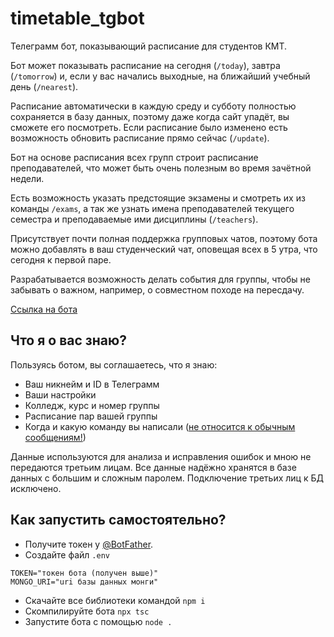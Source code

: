 # timetable_tgbot
Телеграмм бот, показывающий расписание для студентов КМТ.

Бот может показывать расписание на сегодня (`/today`), завтра (`/tomorrow`) и, если у вас начались выходные, на ближайший учебный день (`/nearest`).

Расписание автоматически в каждую среду и субботу полностью сохраняется в базу данных, поэтому даже когда сайт упадёт, вы сможете его посмотреть. Если расписание было изменено есть возможность обновить расписание прямо сейчас (`/update`).

Бот на основе расписания всех групп строит расписание преподавателей, что может быть очень полезным во время зачётной недели.

Есть возможность указать предстоящие экзамены и смотреть их из команды `/exams`, а так же узнать имена преподавателей текущего семестра и преподаваемые ими дисциплины (`/teachers`).

Присутствует почти полная поддержка групповых чатов, поэтому бота можно добавлять в ваш студенческий чат, оповещая всех в 5 утра, что сегодня к первой паре. 

Разрабатывается возможность делать события для группы, чтобы не забывать о важном, например, о совместном походе на пересдачу.

[Ссылка на бота](https://t.me/)

## Что я о вас знаю?

Пользуясь ботом, вы соглашаетесь, что я знаю:
- Ваш никнейм и ID в Телеграмм
- Ваши настройки
- Колледж, курс и номер группы
- Расписание пар вашей группы
- Когда и какую команду вы написали (<a href="https://github.com/Elektroplayer/kubstu_timetable_tgbot/blob/master/src/events/MessageEvent.ts#L28-L32">не относится к обычным сообщениям!</a>)

Данные используются для анализа и исправления ошибок и мною не передаются третьим лицам. Все данные надёжно хранятся в базе данных с большим и сложным паролем. Подключение третьих лиц к БД исключено.

## Как запустить самостоятельно?

- Получите токен у [@BotFather](https://t.me/BotFather).
- Создайте файл `.env`
```
TOKEN="токен бота (получен выше)"
MONGO_URI="uri базы данных монги"
```

- Скачайте все библиотеки командой `npm i`
- Скомпилируйте бота `npx tsc`
- Запустите бота с помощью `node .`
